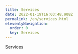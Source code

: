 ```yaml
---
title: Services
date: 2022-01-19T16:03:48.908Z
permalink: /en/services.html
eleventyNavigation:
  order: 0
  key: Services
---
```

Services
